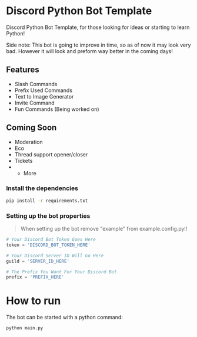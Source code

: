 

# Discord Python Bot Template

Discord Python Bot Template, for those looking for ideas or starting to learn Python!

Side note: This bot is going to improve in time, so as of now it may look very bad. However it will look and preform way better in the coming days!

## Features

- Slash Commands
- Prefix Used Commands
- Text to Image Generator
- Invite Command
- Fun Commands (Being worked on)

## Coming Soon

- Moderation
- Eco
- Thread support opener/closer
- Tickets
- + More

### Install the dependencies

```sh
pip install -r requirements.txt
```

### Setting up the bot properties

> When setting up the bot remove "example" from example.config.py!!

```python
# Your Discord Bot Token Goes Here
token = 'DISCORD_BOT_TOKEN_HERE'

# Your Discord Server ID Will Go Here 
guild = 'SERVER_ID_HERE'

# The Prefix You Want For Your Discord Bot
prefix = 'PREFIX_HERE'
```

# How to run
The bot can be started with a python command:
```sh
python main.py
```

